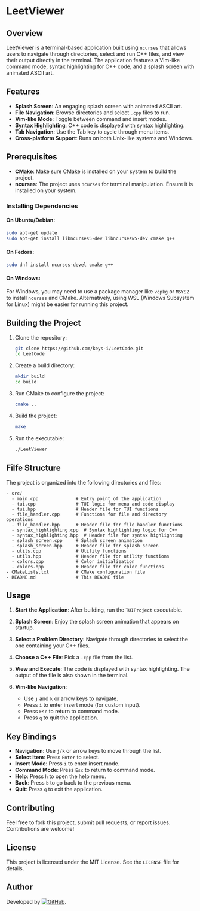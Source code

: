 # LeetViewer

## Overview

LeetViewer is a terminal-based application built using `ncurses` that allows users to navigate through directories, select and run C++ files, and view their output directly in the terminal. The application features a Vim-like command mode, syntax highlighting for C++ code, and a splash screen with animated ASCII art.

## Features

- **Splash Screen**: An engaging splash screen with animated ASCII art.
- **File Navigation**: Browse directories and select `.cpp` files to run.
- **Vim-like Mode**: Toggle between command and insert modes.
- **Syntax Highlighting**: C++ code is displayed with syntax highlighting.
- **Tab Navigation**: Use the Tab key to cycle through menu items.
- **Cross-platform Support**: Runs on both Unix-like systems and Windows.

## Prerequisites

- **CMake**: Make sure CMake is installed on your system to build the project.
- **ncurses**: The project uses `ncurses` for terminal manipulation. Ensure it is installed on your system.

### Installing Dependencies

#### On Ubuntu/Debian:

```bash
sudo apt-get update
sudo apt-get install libncurses5-dev libncursesw5-dev cmake g++
```

#### On Fedora:

```bash
sudo dnf install ncurses-devel cmake g++
```

#### On Windows:

For Windows, you may need to use a package manager like `vcpkg` or `MSYS2` to install `ncurses` and CMake. Alternatively, using WSL (Windows Subsystem for Linux) might be easier for running this project.

## Building the Project

1. Clone the repository:
   ```bash
   git clone https://github.com/keys-i/LeetCode.git
   cd LeetCode
   ```

2. Create a build directory:
   ```bash
   mkdir build
   cd build
   ```

3. Run CMake to configure the project:
   ```bash
   cmake ..
   ```
4. Build the project:
   ```bash
   make
   ```

5. Run the executable:
   ```bash
   ./LeetViewer
   ```

## Filfe Structure

The project is organized into the following directories and files:

```plaintext
- src/
  - main.cpp              # Entry point of the application
  - tui.cpp               # TUI logic for menu and code display
  - tui.hpp               # Header file for TUI functions
  - file_handler.cpp      # Functions for file and directory operations
  - file_handler.hpp      # Header file for file handler functions
  - syntax_highlighting.cpp  # Syntax highlighting logic for C++
  - syntax_highlighting.hpp  # Header file for syntax highlighting
  - splash_screen.cpp     # Splash screen animation
  - splash_screen.hpp     # Header file for splash screen
  - utils.cpp             # Utility functions
  - utils.hpp             # Header file for utility functions
  - colors.cpp            # Color initialization
  - colors.hpp            # Header file for color functions
- CMakeLists.txt          # CMake configuration file
- README.md               # This README file
```

## Usage

1. **Start the Application**: After building, run the `TUIProject` executable.

2. **Splash Screen**: Enjoy the splash screen animation that appears on startup.

3. **Select a Problem Directory**: Navigate through directories to select the one containing your C++ files.

4. **Choose a C++ File**: Pick a `.cpp` file from the list.

5. **View and Execute**: The code is displayed with syntax highlighting. The output of the file is also shown in the terminal.

6. **Vim-like Navigation**:
   - Use `j` and `k` or arrow keys to navigate.
   - Press `i` to enter insert mode (for custom input).
   - Press `Esc` to return to command mode.
   - Press `q` to quit the application.

## Key Bindings

- **Navigation**: Use `j/k` or arrow keys to move through the list.
- **Select Item**: Press `Enter` to select.
- **Insert Mode**: Press `i` to enter insert mode.
- **Command Mode**: Press `Esc` to return to command mode.
- **Help**: Press `h` to open the help menu.
- **Back**: Press `b` to go back to the previous menu.
- **Quit**: Press `q` to exit the application.

## Contributing

Feel free to fork this project, submit pull requests, or report issues. Contributions are welcome!

## License

This project is licensed under the MIT License. See the `LICENSE` file for details.

## Author

Developed by [![GitHub](https://img.shields.io/badge/GitHub-Profile-blue?logo=github)](https://github.com/keys-i).

